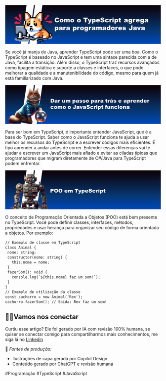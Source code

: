 <img src="./img/subtopico-1.PNG" alt="![Capa do tópico: Como o TypeScript agrega para programadores Java](image.png)">


Se você já manja de Java, aprender TypeScript pode ser uma boa. Como o TypeScript é baseado no JavaScript e tem uma sintaxe parecida com a de Java, facilita a transição. Além disso, o TypeScript traz recursos avançados como tipagem estática e suporte a classes e interfaces, o que pode melhorar a qualidade e a manutenibilidade do código, mesmo para quem já está familiarizado com Java.

<img src="./img/subtopico-2.PNG" alt="![Capa do tópico: Dar um passo para trás e aprender como o JavaScript funciona](image.png)">

Para ser bom em TypeScript, é importante entender JavaScript, que é a base do TypeScript. Saber como o JavaScript funciona te ajuda a usar melhor os recursos do TypeScript e a escrever códigos mais eficientes. É tipo aprender a andar antes de correr. Entender essas diferenças vai te ajudar a escrever um JavaScript mais afiado e evitar as ciladas típicas que programadores que migram diretamente de C#/Java para TypeScript podem enfrentar.

<img src="./img/subtopico-3.PNG" alt="![Capa do tópico: POO em TypeScript](image.png)">

O conceito de Programação Orientada a Objetos (POO) está bem presente no TypeScript. Você pode definir classes, interfaces, métodos, propriedades e usar herança para organizar seu código de forma orientada a objetos. Por exemplo:
```
// Exemplo de classe em TypeScript
class Animal {
 nome: string;
 constructor(nome: string) {
   this.nome = nome;
 }
 fazerSom(): void {
   console.log(`${this.nome} faz um som!`);
 }
}
// Exemplo de utilização da classe
const cachorro = new Animal('Rex');
cachorro.fazerSom(); // Saída: Rex faz um som!
```

## 👩‍💻Vamos nos conectar
Curtiu esse artigo? Ele foi gerado por IA com revisão 100% humana, se quiser se conectar comigo para compartilharmos mais conhecimentos, me siga lá no [Linkedin](https://www.linkedin.com/in/pablynne-caldeira/)


📝 _Fontes de produção:_

- Ilustrações de capa gerada por Copilot Design
- Conteúdo gerado por ChatGPT e revisão humana



#Programação #TypeScript #JavaScript
